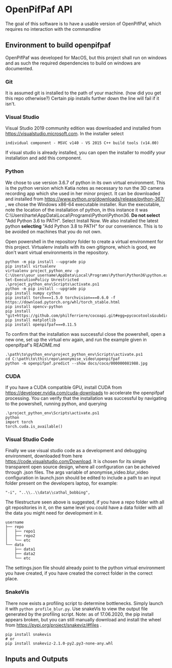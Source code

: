 OpenPifPaf API
=====================
The goal of this software is to have a usable version of OpenPifPaf, which requires no interaction with the commandline

Environment to build openpifpaf
--------------------------
OpenPifPaf was developed for MacOS, but this project shall run on windows and as such the required dependencies to build on windows are documented.

### Git
It is assumed git is installed to the path of your machine. (how did you get this repo otherwise?) Certain pip installs further down the line will fail if it isn't.

### Visual Studio
Visual Studio 2019 community edition was downloaded and installed from https://visualstudio.microsoft.com. In the installer select

    individual component - MSVC v140 - VS 2015 C++ build tools (v14.00)

If visual studio is already installed, you can open the installer to modify your installation and add this component.

### Python
We chose to use version 3.6.7 of python in its own virtual environment. This is the python version which Katia notes as necessary to run the 3D camera recording app which she used in her minor project. It can be downloaded and installed from https://www.python.org/downloads/release/python-367/ , we chose the Windows x86-64 executable installer. Run the executable, note the location of the installation of python, in this instance it was C:\Users\harte\AppData\Local\Programs\Python\Python36. **Do not select** "Add Python 3.6 to PATH". Select Install Now. We also installed the latest python **selecting** "Add Python 3.8 to PATH" for our convenience. This is to be avoided on machines that you do not own.

Open powershell in the repository folder to create a virtual environment for this project. Virtualenv installs with its own gitignore, which is good, we don't want virtual environments in the repository.

    python -m pip install --upgrade pip
    pip install virtualenv
    virtualenv project_python_env -p C:\Users\your_username\AppData\Local\Programs\Python\Python36\python.exe
    Set-ExecutionPolicy Unrestricted
    .\project_python_env\Scripts\activate.ps1
    python -m pip install --upgrade pip
	pip install numpy cython
	pip install torch===1.5.0 torchvision===0.6.0 -f https://download.pytorch.org/whl/torch_stable.html
    pip install opencv-python
	pip install "git+https://github.com/philferriere/cocoapi.git#egg=pycocotools&subdirectory=PythonAPI"
    pip install matplotlib
    pip install openpifpaf===0.11.5

To confirm that the installation was successful close the powershell, open a new one, set up the virtual env again, and run the example given in openpifpaf's README.md

    .\path\to\python_env\project_python_env\Scripts\activate.ps1
    cd C:\path\to\this\repo\anonymise_video\openpifpaf
    python -m openpifpaf.predict --show docs/coco/000000081988.jpg

### CUDA
If you have a CUDA compatible GPU, install CUDA from https://developer.nvidia.com/cuda-downloads to accelerate the openpifpaf processing. You can verify that the installation was successful by navigating to the powershell, running python, and querying

	.\project_python_env\Scripts\activate.ps1
	python
	import torch
	torch.cuda.is_available()

### Visual Studio Code
Finally we use visual studio code as a development and debugging environment, downloaded from here https://code.visualstudio.com/Download. It is chosen for its simple transparent open source design, where all configuration can be acheived through .json files. The args variable of anonymise_video.blur_video configuration in launch.json should be edited to include a path to an input folder present on the developers laptop, for example:

	"-i", "..\\..\\data\\cathal_bobbing",

The filestructure seen above is suggested, if you have a repo folder with all git repositories in it, on the same level you could have a data folder with all the data you might need for development in it.

```text
username
├── repo
│   ├── repo1
│	├── repo2
│	└── etc
└── data
    ├── data1
 	├── data2
 	└── etc
```
The settings.json file should already point to the python virtual environment you have created, if you have created the correct folder in the correct place.

### SnakeVis
There now exists a profiling script to determine bottlenecks. Simply launch it with ```python profile_blur.py```. Use snakeVis to view the output file generated by the profiling script. Note: as of 17.06.2020, the pip install appears broken, but you can still manually download and install the wheel from https://pypi.org/project/snakeviz/#files .

    pip install snakevis
    # or
    pip install snakeviz-2.1.0-py2.py3-none-any.whl

Inputs and Outputs
------------------
